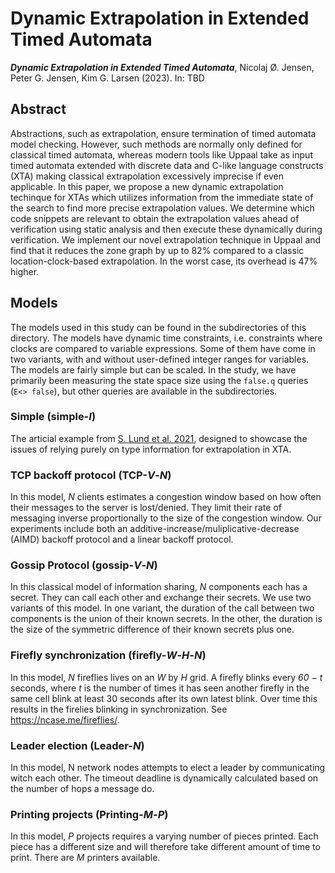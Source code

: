 # Dynamic Extrapolation in Extended Timed Automata

_**Dynamic Extrapolation in Extended Timed Automata**_,
Nicolaj Ø. Jensen, Peter G. Jensen, Kim G. Larsen (2023). In: TBD

## Abstract

Abstractions, such as extrapolation, ensure termination of timed automata model checking.
However, such methods are normally only defined for classical timed automata, whereas modern tools like Uppaal take as input timed automata extended with discrete data and C-like language constructs (XTA) making classical extrapolation excessively imprecise if even applicable.
In this paper, we propose a new dynamic extrapolation techinque for XTAs which utilizes information from the immediate state of the search to find more precise extrapolation values.
We determine which code snippets are relevant to obtain the extrapolation values ahead of verification using static analysis and then execute these dynamically during verification.
We implement our novel extrapolation technique in Uppaal and find that it reduces the zone graph by up to 82% compared to a classic location-clock-based extrapolation.
In the worst case, its overhead is 47% higher.

## Models

The models used in this study can be found in the subdirectories of this directory.
The models have dynamic time constraints, i.e. constraints where clocks are compared to variable expressions.
Some of them have come in two variants, with and without user-defined integer ranges for variables.
The models are fairly simple but can be scaled.
In the study, we have primarily been measuring the state space size using the `false.q` queries (`E<> false`), but other queries are available in the subdirectories.

### Simple (simple-*I*)
The articial example from [S. Lund et al. 2021](https://link.springer.com/chapter/10.1007/978-3-030-85037-1_6), designed to showcase the issues of relying purely on type information for extrapolation in XTA.


### TCP backoff protocol (TCP-*V*-*N*)
In this model, *N* clients estimates a congestion window based on how often their messages to the server is lost/denied.
They limit their rate of messaging inverse proportionally to the size of the congestion window.
Our experiments include both an additive-increase/muliplicative-decrease (AIMD) backoff protocol and a linear backoff protocol.

### Gossip Protocol (gossip-*V*-*N*)
In this classical model of information sharing, *N* components each has a secret.
They can call each other and exchange their secrets.
We use two variants of this model.
In one variant, the duration of the call between two components is the union of their known secrets.
In the other, the duration is the size of the symmetric difference of their known secrets plus one.

### Firefly synchronization (firefly-*W*-*H*-*N*)
In this model, *N* fireflies lives on an *W* by *H* grid.
A firefly blinks every *60 − t* seconds, where *t* is the number of times it has seen another firefly in the same cell blink at least 30 seconds after its own latest blink.
Over time this results in the firelies blinking in synchronization.
See https://ncase.me/fireflies/.

### Leader election (Leader-*N*)
In this model, N network nodes attempts to elect a leader by communicating witch each other.
The timeout deadline is dynamically calculated based on the number of hops a message do.

### Printing projects (Printing-*M*-*P*)
In this model, *P* projects requires a varying number of pieces printed.
Each piece has a different size and will therefore take different amount of time to print.
There are *M* printers available.
